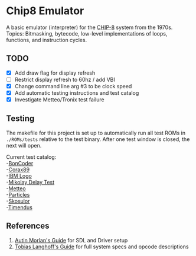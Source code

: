 # Chip8 Emulator

A basic emulator (interpreter) for the [CHIP-8](https://en.wikipedia.org/wiki/CHIP-8) system from the 1970s. <br>
Topics: Bitmasking, bytecode, low-level implementations of loops, functions, and instruction cycles.

## TODO
- [x] Add draw flag for display refresh
- [ ] Restrict display refresh to 60hz / add VBI
- [x] Change command line arg #3 to be clock speed
- [x] Add automatic testing instructions and test catalog
- [x] Investigate Metteo/Tronix test failure

## Testing
The makefile for this project is set up to automatically run all test ROMs in `./ROMs/tests` relative to the test binary. After one test window is closed, the next will open.

Current test catalog: <br>
-[BonCoder](https://github.com/cj1128/chip8-emulator/blob/master/rom/BC_test.ch8) <br>
-[Corax89](https://github.com/corax89/chip8-test-rom) <br>
-[IBM Logo](https://github.com/loktar00/chip8/blob/master/roms/IBM%20Logo.ch8) <br>
-[Mikolay Delay Test](https://github.com/loktar00/chip8/blob/master/roms/Delay%20Timer%20Test%20%5BMatthew%20Mikolay%2C%202010%5D.ch8) <br>
-[Metteo](https://github.com/metteo/chip8-test-rom) <br>
-[Particles](https://github.com/metteo/chip8-test-rom) <br>
-[Skosulor](https://github.com/Skosulor/c8int/tree/master/test) <br>
-[Timendus](https://github.com/Timendus/chip8-test-suite) <br>

## References

1. [Autin Morlan's Guide](https://austinmorlan.com/posts/chip8_emulator/) for SDL and Driver setup
2. [Tobias Langhoff's Guide](https://tobiasvl.github.io/blog/write-a-chip-8-emulator/) for full system specs and opcode descriptions